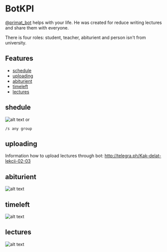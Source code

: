 # BotKPI
[@primat_bot](https://t.me/primat_bot) helps with your life.
He was created for reduce writing lectures and share them with everyone.

There is four roles: student, teacher, abiturient and person isn't from university.

## Features
- [schedule](#schedule)
- [uploading](#uploading)
- [abiturient](#abiturient)
- [timeleft](#timeleft)
- [lectures](#lectures)

## shedule
![alt text](https://i.imgur.com/Zwu1AeP.png)
or
```text
/s any group
```

## uploading
Information how to upload lectures through bot: http://telegra.ph/Kak-delat-lekcii-02-03

## abiturient
![alt text](https://i.imgur.com/pyiZbM7.png)

## timeleft
![alt text](https://i.imgur.com/HkhOoKa.png)

## lectures
![alt text](https://i.imgur.com/FTIQonP.png)

